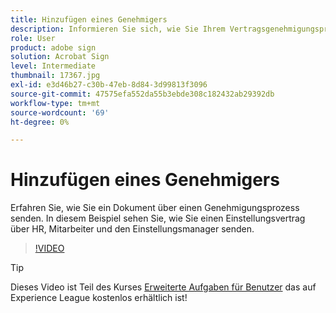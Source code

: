 ```yaml
---
title: Hinzufügen eines Genehmigers
description: Informieren Sie sich, wie Sie Ihrem Vertragsgenehmigungsprozess eine Genehmigerrolle hinzufügen.
role: User
product: adobe sign
solution: Acrobat Sign
level: Intermediate
thumbnail: 17367.jpg
exl-id: e3d46b27-c30b-47eb-8d84-3d99813f3096
source-git-commit: 47575efa552da55b3ebde308c182432ab29392db
workflow-type: tm+mt
source-wordcount: '69'
ht-degree: 0%

---
```


# Hinzufügen eines Genehmigers

Erfahren Sie, wie Sie ein Dokument über einen Genehmigungsprozess senden. In diesem Beispiel sehen Sie, wie Sie einen Einstellungsvertrag über HR, Mitarbeiter und den Einstellungsmanager senden.

>[!VIDEO](https://video.tv.adobe.com/v/17367?hidetitle=true)

>[!TIP]
>
>Dieses Video ist Teil des Kurses [Erweiterte Aufgaben für Benutzer](https://experienceleague.adobe.com/?recommended=Sign-U-1-2020.3) das auf Experience League kostenlos erhältlich ist!


